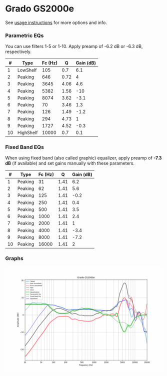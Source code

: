 # Grado GS2000e
See [usage instructions](https://github.com/jaakkopasanen/AutoEq#usage) for more options and info.

### Parametric EQs
You can use filters 1-5 or 1-10. Apply preamp of -6.2 dB or -6.3 dB, respectively.

|   # | Type      |   Fc (Hz) |    Q |   Gain (dB) |
|-----|-----------|-----------|------|-------------|
|   1 | LowShelf  |       105 | 0.7  |         6.1 |
|   2 | Peaking   |       646 | 0.72 |         4   |
|   3 | Peaking   |      3645 | 4.06 |         4.6 |
|   4 | Peaking   |      5382 | 1.56 |       -10   |
|   5 | Peaking   |      8074 | 3.62 |        -3.1 |
|   6 | Peaking   |        70 | 3.46 |         1.3 |
|   7 | Peaking   |       126 | 1.49 |        -1.2 |
|   8 | Peaking   |       294 | 4.73 |         1   |
|   9 | Peaking   |      1727 | 4.52 |        -0.3 |
|  10 | HighShelf |     10000 | 0.7  |         0.1 |

### Fixed Band EQs
When using fixed band (also called graphic) equalizer, apply preamp of **-7.3 dB** (if available) and set gains manually with these parameters.

|   # | Type    |   Fc (Hz) |    Q |   Gain (dB) |
|-----|---------|-----------|------|-------------|
|   1 | Peaking |        31 | 1.41 |         6.2 |
|   2 | Peaking |        62 | 1.41 |         5.6 |
|   3 | Peaking |       125 | 1.41 |        -0.2 |
|   4 | Peaking |       250 | 1.41 |         0.4 |
|   5 | Peaking |       500 | 1.41 |         3.5 |
|   6 | Peaking |      1000 | 1.41 |         2.4 |
|   7 | Peaking |      2000 | 1.41 |         1   |
|   8 | Peaking |      4000 | 1.41 |        -3.4 |
|   9 | Peaking |      8000 | 1.41 |        -7.2 |
|  10 | Peaking |     16000 | 1.41 |         2   |

### Graphs
![](./Grado%20GS2000e.png)
